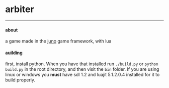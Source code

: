 # arbiter
--------

#### about
a game made in the [juno]( www.github.com/rxi/juno) game framework, with lua

#### auilding
first, install python. When you have that installed run `./build.py` or `python build.py` in the root directory, and then visit the `bin` folder. If you are using linux or windows you **must** have sdl 1.2 and luajit 5.1.2.0.4 installed for it to build properly.
